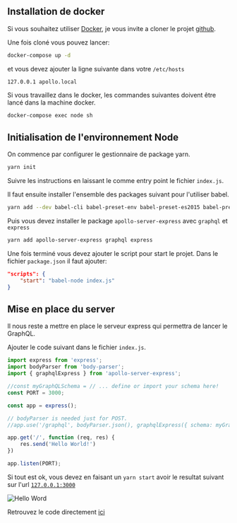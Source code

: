 ## Installation de docker

Si vous souhaitez utiliser [Docker](https://www.docker.com/), je vous invite a cloner le projet [github](https://github.com/duck-invaders/graphql-apollo).

Une fois cloné vous pouvez lancer:

```bash
docker-compose up -d
```

et vous devez ajouter la ligne suivante dans votre `/etc/hosts`

```
127.0.0.1 apollo.local
```

Si vous travaillez dans le docker, les commandes suivantes doivent être lancé dans la machine docker.

```bash
docker-compose exec node sh
```

## Initialisation de l'environnement Node

On commence par configurer le gestionnaire de package yarn.

```bash
yarn init
```

Suivre les instructions en laissant le comme entry point le fichier `index.js`.

Il faut ensuite installer l'ensemble des packages suivant pour l'utiliser babel.

```bash
yarn add --dev babel-cli babel-preset-env babel-preset-es2015 babel-preset-stage-0
```

Puis vous devez installer le package `apollo-server-express` avec `graphql` et `express`

```bash
yarn add apollo-server-express graphql express
````

Une fois terminé vous devez ajouter le script pour start le projet. Dans le fichier `package.json` il faut ajouter:

```json
"scripts": {
    "start": "babel-node index.js"
}
```

## Mise en place du server

Il nous reste a mettre en place le serveur express qui permettra de lancer le GraphQL.

Ajouter le code suivant dans le fichier `index.js`.

```js
import express from 'express';
import bodyParser from 'body-parser';
import { graphqlExpress } from 'apollo-server-express';

//const myGraphQLSchema = // ... define or import your schema here!
const PORT = 3000;

const app = express();

// bodyParser is needed just for POST.
//app.use('/graphql', bodyParser.json(), graphqlExpress({ schema: myGraphQLSchema }));

app.get('/', function (req, res) {
    res.send('Hello World!')
})

app.listen(PORT);
```

Si tout est ok, vous devez en faisant un `yarn start` avoir le resultat suivant sur l'url [`127.0.0.1:3000`](http://127.0.0.1:3000/)

![Hello Word](/assets/2018-03-20-graphql-avec-apollo/hello.png)

Retrouvez le code directement [ici](https://github.com/duck-invaders/graphql-apollo/tree/codelabs-step1)
